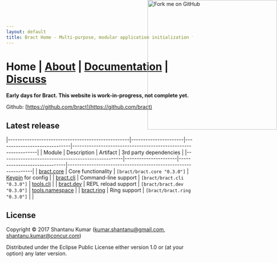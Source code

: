 ```yaml
---
layout: default
title: Bract Home - Multi-purpose, modular application initialization framework for Clojure
---
```

<a href='https://github.com/bract'><img style='position: absolute; top: 0; right: 0; border: 0; width: 350px;' src='https://camo.githubusercontent.com/652c5b9acfaddf3a9c326fa6bde407b87f7be0f4/68747470733a2f2f73332e616d617a6f6e6177732e636f6d2f6769746875622f726962626f6e732f666f726b6d655f72696768745f6f72616e67655f6666373630302e706e67' alt='Fork me on GitHub' data-canonical-src='https://s3.amazonaws.com/github/ribbons/forkme_right_orange_ff7600.png'></a>
# Home    |    [About](/about.html)    |    [Documentation](/documentation.html)    |    [Discuss](/discuss.html)


**Early days for Bract. This website is work-in-progress, not complete yet.**

Github: [https://github.com/bract](https://github.com/bract)


## Latest release

|---------------------------------------------------|----------------------|------------------------------|---------------------------------------------------------------|
| Module                                            | Description          | Artifact                     | 3rd party dependencies                                        |
|---------------------------------------------------|----------------------|------------------------------|---------------------------------------------------------------|
| [bract.core](https://github.com/bract/bract.core) | Core functionality   | `[bract/bract.core "0.3.0"]` | [Keypin](https://github.com/kumarshantanu/keypin) for config  |
| [bract.cli](https://github.com/bract/bract.cli)   | Command-line support | `[bract/bract.cli  "0.3.0"]` | [tools.cli](https://github.com/clojure/tools.cli)             |
| [bract.dev](https://github.com/bract/bract.dev)   | REPL reload support  | `[bract/bract.dev  "0.3.0"]` | [tools.namespace](https://github.com/clojure/tools.namespace) |
| [bract.ring](https://github.com/bract/bract.ring) | Ring support         | `[bract/bract.ring "0.3.0"]` |                                                               |


## License

Copyright © 2017 Shantanu Kumar (kumar.shantanu@gmail.com, shantanu.kumar@concur.com)

Distributed under the Eclipse Public License either version 1.0 or (at
your option) any later version.
